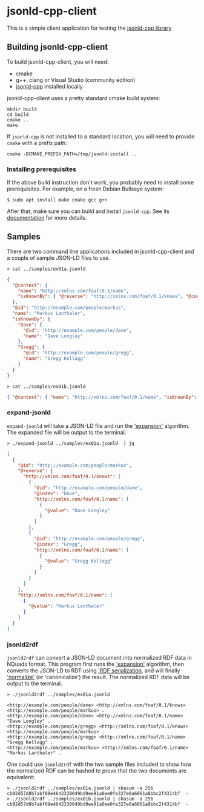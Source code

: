 # jsonld-cpp-client

This is a simple client application for testing the [jsonld-cpp library](https://github.com/dcdpr/jsonld-cpp)

## Building jsonld-cpp-client

To build jsonld-cpp-client, you will need:

* cmake
* g++, clang or Visual Studio (community edition)
* [jsonld-cpp](https://github.com/dcdpr/jsonld-cpp) installed locally

jsonld-cpp-client uses a pretty standard cmake build system:

```
mkdir build
cd build
cmake ..
make
```

If `jsonld-cpp` is not installed to a standard location, you will need to provide `cmake` with a prefix path:

```
cmake -DCMAKE_PREFIX_PATH=/tmp/jsonld-install ..
```

### Installing prerequisites

If the above build instruction don't work, you probably need to install some
prerequisites. For example, on a fresh Debian Bullseye system:

```
$ sudo apt install make cmake gcc g++
```

After that, make sure you can build and install `jsonld-cpp`. See its [documentation](https://github.com/dcdpr/jsonld-cpp) for more details.

## Samples

There are two command line applications included in jsonld-cpp-client and a couple of sample JSON-LD files to use.

```shell
> cat ../samples/ex01a.jsonld
```
```json
{
  "@context": {
    "name": "http://xmlns.com/foaf/0.1/name",
    "isKnownBy": { "@reverse": "http://xmlns.com/foaf/0.1/knows", "@container": "@index" }
  },
  "@id": "http://example.com/people/markus",
  "name": "Markus Lanthaler",
  "isKnownBy": {
    "Dave": {
      "@id": "http://example.com/people/dave",
      "name": "Dave Longley"
    },
    "Gregg": {
      "@id": "http://example.com/people/gregg",
      "name": "Gregg Kellogg"
    }
  }
}
```
```shell
> cat ../samples/ex01b.jsonld
```
```json
{ "@context": { "name": "http://xmlns.com/foaf/0.1/name", "isKnownBy": { "@reverse": "http://xmlns.com/foaf/0.1/knows", "@container": "@index" } }, "@id": "http://example.com/people/markus", "isKnownBy": { "Dave": { "@id": "http://example.com/people/dave", "name": "Dave Longley" }, "Gregg": { "@id": "http://example.com/people/gregg", "name": "Gregg Kellogg" } }, "name": "Markus Lanthaler" } 
```

### expand-jsonld

`expand-jsonld` will take a JSON-LD file and run the ['expansion'](https://www.w3.org/TR/json-ld-api/#expansion) algorithm. The expanded file will be output to the terminal.

```shell
> ./expand-jsonld ../samples/ex01a.jsonld  | jq
```
```json
[
  {
    "@id": "http://example.com/people/markus",
    "@reverse": {
      "http://xmlns.com/foaf/0.1/knows": [
        {
          "@id": "http://example.com/people/dave",
          "@index": "Dave",
          "http://xmlns.com/foaf/0.1/name": [
            {
              "@value": "Dave Longley"
            }
          ]
        },
        {
          "@id": "http://example.com/people/gregg",
          "@index": "Gregg",
          "http://xmlns.com/foaf/0.1/name": [
            {
              "@value": "Gregg Kellogg"
            }
          ]
        }
      ]
    },
    "http://xmlns.com/foaf/0.1/name": [
      {
        "@value": "Markus Lanthaler"
      }
    ]
  }
]
```


### jsonld2rdf

`jsonld2rdf` can convert a JSON-LD document into normalized RDF data in NQuads format. This program first runs the ['expansion'](https://www.w3.org/TR/json-ld-api/#expansion) algorithm, then converts the JSON-LD to RDF using ['RDF serialization](https://www.w3.org/TR/json-ld-api/#rdf-serialization-deserialization), and will finally ['normalize'](https://json-ld.github.io/rdf-dataset-canonicalization/spec/index.html#canonicalization) (or 'canonicalize') the result. The normalized RDF data will be output to the terminal.

```shell
> ./jsonld2rdf ../samples/ex01a.jsonld
```
```
<http://example.com/people/dave> <http://xmlns.com/foaf/0.1/knows> <http://example.com/people/markus> .
<http://example.com/people/dave> <http://xmlns.com/foaf/0.1/name> "Dave Longley" .
<http://example.com/people/gregg> <http://xmlns.com/foaf/0.1/knows> <http://example.com/people/markus> .
<http://example.com/people/gregg> <http://xmlns.com/foaf/0.1/name> "Gregg Kellogg" .
<http://example.com/people/markus> <http://xmlns.com/foaf/0.1/name> "Markus Lanthaler" .
```


One could use `jsonld2rdf` with the two sample files included to show how the normalized RDF can be hashed to prove that the two documents are equivalent:

```shell
> ./jsonld2rdf ../samples/ex01a.jsonld | shasum -a 256
cb92d57d8b7abf09e4642338049bd9ee91a0ee0fe327e0a6061a8bbc2f4314bf  -
> ./jsonld2rdf ../samples/ex01b.jsonld | shasum -a 256
cb92d57d8b7abf09e4642338049bd9ee91a0ee0fe327e0a6061a8bbc2f4314bf  -
```


